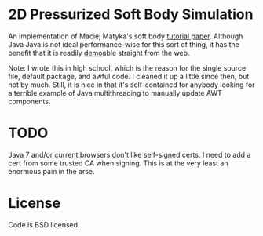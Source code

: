 2D Pressurized Soft Body Simulation
===================================

An implementation of Maciej Matyka's soft body
[tutorial paper](https://www.eclipse.org/m2e/). Although Java Java is not ideal
performance-wise for this sort of thing, it has the benefit that it is readily
[demo](http://smacke.net/pressure-softbody/softbody.html)able straight from the web.

Note: I wrote this in high school, which is the reason for the single source
file, default package, and awful code. I cleaned it up a little since then, but
not by much.  Still, it is nice in that it's self-contained for anybody looking
for a terrible example of Java multithreading to manually update AWT
components.

TODO
====

Java 7 and/or current browsers don't like self-signed certs. I need to add a
cert from some trusted CA when signing. This is at the very least an enormous
pain in the arse.

License
=======

Code is BSD licensed.
